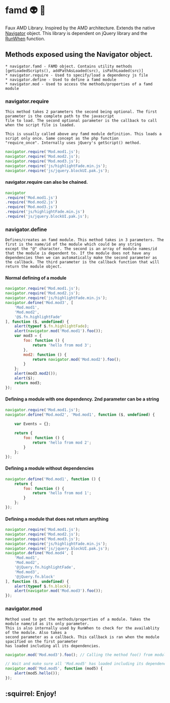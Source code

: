 # famd :alien: :metal:
Faux AMD Library. Inspired by the AMD architecture. Extends the native [Navigator](https://developer.mozilla.org/en-US/docs/Web/API/Navigator) object. This library is dependent on 
jQuery library and the [RunWhen](https://github.com/rafaelgandi/RunWhen) function.

## Methods exposed using the Navigator object.
	* navigator.famd - FAMD object. Contains utility methods [getLoadedScripts(), addPathAsLoaded(src), isPathLoaded(src)]
	* navigator.require - Used to specify/load a dependency js file
	* navigator.define - Used to define a famd module
	* navigator.mod - Used to access the methods/properties of a famd module
	
### navigator.require	
	This method takes 2 parameters the second being optional. The first parameter is the complete path to the javascript
	file to load. The second optional parameter is the callback to call when the script file is loaded.
	
	This is usually called above any famd module definition. This loads a script only once. Same concept as the php function 
	"require_once". Internally uses jQuery's getScript() method.	
	
```JavaScript
navigator.require('Mod.mod1.js');
navigator.require('Mod.mod2.js');
navigator.require('Mod.mod3.js');
navigator.require('js/highlightFade.min.js');
navigator.require('js/jquery.blockUI.pak.js');
```
#### navigator.require can also be chained.

```JavaScript
navigator
.require('Mod.mod1.js')
.require('Mod.mod2.js')
.require('Mod.mod3.js')
.require('js/highlightFade.min.js')
.require('js/jquery.blockUI.pak.js');
```

### navigator.define
	Defines/creates an famd module. This method takes in 3 parameters. The first is the name/id of the module which could be any string 
	except the "@" character. The second is an array of module names/id that the module is dependent to. If the module does not have any 
	dependencies then we can automatically make the second parameter as the callback. The third parameter is the callback function that will 
	return the module object.
	
#### Normal defining of a module	
```JavaScript
navigator.require('Mod.mod1.js');
navigator.require('Mod.mod2.js');
navigator.require('js/highlightFade.min.js');
navigator.define('Mod.mod3', [
	'Mod.mod1', 
	'Mod.mod2',
	'@$.fn.highlightFade'	
], function ($, undefined) {
	alert(typeof $.fn.highlightFade);	
	alert(navigator.mod('Mod.mod1').foo());	
	var mod3 = {
		foo: function () {
			return 'hello from mod 3';
		},
		mod2: function () {
			return navigator.mod('Mod.mod2').foo();
		}
	};	
	alert(mod3.mod2());
	alert($);
	return mod3;
});
```

#### Defining a module with one dependency. 2nd parameter can be a string
```JavaScript
navigator.require('Mod.mod1.js');
navigator.define('Mod.mod2', 'Mod.mod1', function ($, undefined) {

	var Events = {};	
	
	return {
		foo: function () {
			return 'hello from mod 2';
		}
	};
});
```

#### Defining a module without dependencies
```JavaScript
navigator.define('Mod.mod1', function () {
	return {
		foo: function () {
			return 'hello from mod 1';
		}
	};
});
```

#### Defining a module that does not return anything
```JavaScript
navigator.require('Mod.mod1.js');
navigator.require('Mod.mod2.js');
navigator.require('Mod.mod3.js');
navigator.require('js/highlightFade.min.js');
navigator.require('js/jquery.blockUI.pak.js');
navigator.define('Mod.mod4', [
	'Mod.mod1', 
	'Mod.mod2',
	'@jQuery.fn.highlightFade',
	'Mod.mod3',
	'@jQuery.fn.block'	
], function ($, undefined) {
	alert(typeof $.fn.block);	
	alert(navigator.mod('Mod.mod3').foo());
});
```

### navigator.mod
	Method used to get the methods/properties of a module. Takes the module name/id as its only parameter. 
	This is also internally used by RunWhen to check for the availablity of the module. Also takes a 
	second parameter as a callback. This callback is ran when the module spacified on the first parameter 
	has loaded including all its dependencies.

```JavaScript
navigator.mod('Mod.mod3').foo(); // Calling the method foo() from module "Mod.mod3"

// Wait and make sure all 'Mod.mod5' has loaded including its dependencies
navigator.mod('Mod.mod5', function (mod5) {
	alert(mod5.hello());
});
```	

## :squirrel: Enjoy!
